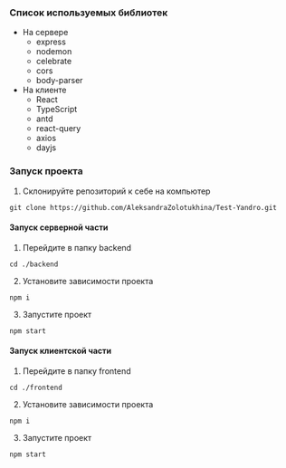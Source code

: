 ### Список используемых библиотек
- На сервере
    - express
    - nodemon
    - celebrate
    - cors
    - body-parser
- На клиенте
    - React
    - TypeScript
    - antd
    - react-query
    - axios
    - dayjs
    
### Запуск проекта

1. Склонируйте репозиторий к себе на компьютер
```
git clone https://github.com/AleksandraZolotukhina/Test-Yandro.git
```
#### Запуск серверной части
1. Перейдите в папку backend
```
cd ./backend
```

2. Установите зависимости проекта
```
npm i
```

3. Запустите проект
```
npm start
```

#### Запуск клиентской части
1. Перейдите в папку frontend
```
cd ./frontend
```

2. Установите зависимости проекта
```
npm i
```

3. Запустите проект
```
npm start
```
